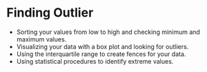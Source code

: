 # Finding Outlier

* Sorting your values from low to high and checking minimum and maximum values.
* Visualizing your data with a box plot and looking for outliers.
* Using the interquartile range to create fences for your data.
* Using statistical procedures to identify extreme values.
